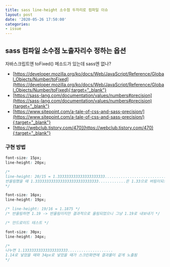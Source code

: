 ```yaml
---
title: sass line-height 소수점 두자리로 컴파일 이슈
layout: post
date: '2020-05-26 17:50:00'
categories:
- issue
---
```


## sass 컴파일 소수점 노출자리수 정하는 옵션

자바스크립트엔 toFixed() 메소드가 있는데 sass엔 없나?   

* [https://developer.mozilla.org/ko/docs/Web/JavaScript/Reference/Global_Objects/Number/toFixed](https://developer.mozilla.org/ko/docs/Web/JavaScript/Reference/Global_Objects/Number/toFixed){:target="_blank"}  
* [https://sass-lang.com/documentation/values/numbers#precision](https://sass-lang.com/documentation/values/numbers#precision){target="_blank"}  
* [https://www.sitepoint.com/a-tale-of-css-and-sass-precision/](https://www.sitepoint.com/a-tale-of-css-and-sass-precision/){:target="_blank"}  
* [https://webclub.tistory.com/470](https://webclub.tistory.com/470){:target="_blank"}  

### 구현 방법

```css
font-size: 15px;
line-height: 20px;

/* 
line-height: 20/15 = 1.333333333333333333333................................................
반올림했을 때 1.3333333333333333333333333333............은 1.33으로 버림이되므로 1.34로 내보내기 
*/
```
```css
font-size: 16px;
line-height: 19px;

/* line-height: 19/16 = 1.1875 */  
/* 반올림하면 1.19 -> 반올림이지만 결과적으로 올림되었으니 그냥 1.19로 내보내기 */
```

```css
/* 안드로이드 테스트 */

font-size: 30px;
line-height: 34px;

/*
나누면 1.13333333333333333333....................
1.14로 넣었을 때와 34px로 넣었을 때가 스크린화면에 결과물이 같게 노출됨
*/
```